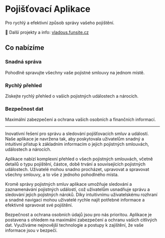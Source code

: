 <h1>Pojišťovací Aplikace</h1>

Pro rychlý a efektivní způsob správy vašeho pojištění.

📌 Další projekty a info: [vladous.funsite.cz](https://vladous.funsite.cz)

<h2>Co nabízíme</h2>
<h3>Snadná správa</h3>
Pohodlně spravujte všechny vaše pojistné smlouvy na jednom místě.

<h3>Rychlý přehled</h3>
Získejte rychlý přehled o vašich pojistných událostech a nárocích.

<h3>Bezpečnost dat</h3>
Maximální zabezpečení a ochrana vašich osobních a finančních informací.
<hr />
<p>Inovativní řešení pro správu a sledování pojišťovacích smluv a událostí. Naše aplikace je navržena tak, aby poskytovala uživatelům snadný a intuitivní přístup k základním informacím o jejich pojistných smlouvách, událostech a nárocích.

Aplikace nabízí komplexní přehled o všech pojistných smlouvách, včetně detailů o typu pojištění, částce, době trvání a souvisejících pojistných událostech. Uživatelé mohou snadno procházet, upravovat a spravovat všechny smlouvy, a to vše z jednoho pohodlného místa.

Kromě správy pojistných smluv aplikace umožňuje sledování a zaznamenávání pojistných událostí, což uživatelům usnadňuje správu a sledování jejich pojistných nároků. Díky intuitivnímu uživatelskému rozhraní a snadné navigaci mohou uživatelé rychle najít potřebné informace a efektivně spravovat své pojištění.

Bezpečnost a ochrana osobních údajů jsou pro nás prioritou. Aplikace je postavena s ohledem na maximální zabezpečení a ochranu vašich citlivých dat. Využíváme nejnovější technologie a postupy k zajištění, že vaše informace jsou v bezpečí.</p>
